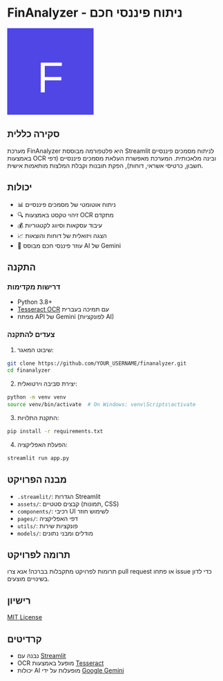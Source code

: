 # FinAnalyzer - ניתוח פיננסי חכם

![FinAnalyzer Logo](assets/images/logo.svg)

## סקירה כללית
מערכת FinAnalyzer היא פלטפורמה מבוססת Streamlit לניתוח מסמכים פיננסיים באמצעות OCR ובינה מלאכותית. המערכת מאפשרת העלאת מסמכים פיננסיים (דפי חשבון, כרטיסי אשראי, דוחות), הפקת תובנות וקבלת המלצות מותאמות אישית.

## יכולות
- 📊 ניתוח אוטומטי של מסמכים פיננסיים
- 🔍 זיהוי טקסט באמצעות OCR מתקדם
- 💰 עיבוד עסקאות וסיווג לקטגוריות
- 📈 הצגה ויזואלית של דוחות והוצאות
- 🤖 עוזר פיננסי חכם מבוסס AI של Gemini

## התקנה

### דרישות מקדימות
- Python 3.8+
- [Tesseract OCR](https://github.com/tesseract-ocr/tesseract) עם תמיכה בעברית
- מפתח API של Gemini (לפונקציות AI)

### צעדים להתקנה

1. שיבוט המאגר:
```bash
git clone https://github.com/YOUR_USERNAME/finanalyzer.git
cd finanalyzer
```

2. יצירת סביבה וירטואלית:
```bash
python -m venv venv
source venv/bin/activate  # On Windows: venv\Scripts\activate
```

3. התקנת התלויות:
```bash
pip install -r requirements.txt
```

4. הפעלת האפליקציה:
```bash
streamlit run app.py
```

## מבנה הפרויקט
- `.streamlit/`: הגדרות Streamlit
- `assets/`: קבצים סטטיים (תמונות, CSS)
- `components/`: רכיבי UI לשימוש חוזר
- `pages/`: דפי האפליקציה
- `utils/`: פונקציות שירות
- `models/`: מודלים ומבני נתונים

## תרומה לפרויקט
תרומות לפרויקט מתקבלות בברכה! אנא צרו pull request או פתחו issue כדי לדון בשינויים מוצעים.

## רישיון
[MIT License](LICENSE)

## קרדיטים
- נבנה עם [Streamlit](https://streamlit.io/)
- OCR מופעל באמצעות [Tesseract](https://github.com/tesseract-ocr/tesseract)
- יכולות AI מופעלות על ידי [Google Gemini](https://ai.google.dev/)